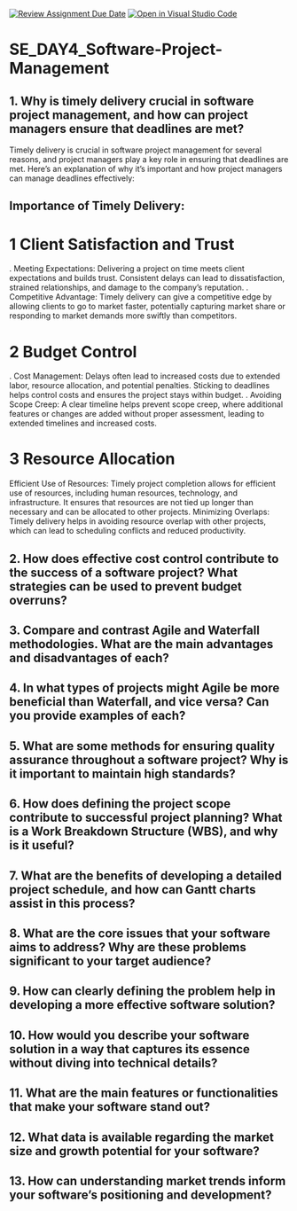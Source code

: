 [![Review Assignment Due Date](https://classroom.github.com/assets/deadline-readme-button-22041afd0340ce965d47ae6ef1cefeee28c7c493a6346c4f15d667ab976d596c.svg)](https://classroom.github.com/a/9pw6JKcu)
[![Open in Visual Studio Code](https://classroom.github.com/assets/open-in-vscode-2e0aaae1b6195c2367325f4f02e2d04e9abb55f0b24a779b69b11b9e10269abc.svg)](https://classroom.github.com/online_ide?assignment_repo_id=15651428&assignment_repo_type=AssignmentRepo)
# SE_DAY4_Software-Project-Management
## 1. Why is timely delivery crucial in software project management, and how can project managers ensure that deadlines are met?

Timely delivery is crucial in software project management for several reasons, and project managers play a key role in ensuring that deadlines are met. Here’s an explanation of why it’s important and how project managers can manage deadlines effectively:

## Importance of Timely Delivery:

#  1 Client Satisfaction and Trust
.  Meeting Expectations: Delivering a project on time meets client expectations and builds trust. Consistent delays can lead to dissatisfaction, strained relationships, and     damage to the company’s reputation.
.  Competitive Advantage: Timely delivery can give a competitive edge by allowing clients to go to market faster, potentially capturing market share or responding to market     demands more swiftly than competitors.

#  2  Budget Control
.  Cost Management: Delays often lead to increased costs due to extended labor, resource allocation, and potential penalties. Sticking to deadlines helps control costs and      ensures the project stays within budget.
.  Avoiding Scope Creep: A clear timeline helps prevent scope creep, where additional features or changes are added without proper assessment, leading to extended timelines     and increased costs.

#  3  Resource Allocation
Efficient Use of Resources: Timely project completion allows for efficient use of resources, including human resources, technology, and infrastructure. It ensures that resources are not tied up longer than necessary and can be allocated to other projects.
Minimizing Overlaps: Timely delivery helps in avoiding resource overlap with other projects, which can lead to scheduling conflicts and reduced productivity.




## 2. How does effective cost control contribute to the success of a software project? What strategies can be used to prevent budget overruns?
## 3. Compare and contrast Agile and Waterfall methodologies. What are the main advantages and disadvantages of each?
## 4. In what types of projects might Agile be more beneficial than Waterfall, and vice versa? Can you provide examples of each?
## 5. What are some methods for ensuring quality assurance throughout a software project? Why is it important to maintain high standards?
## 6. How does defining the project scope contribute to successful project planning? What is a Work Breakdown Structure (WBS), and why is it useful?
## 7. What are the benefits of developing a detailed project schedule, and how can Gantt charts assist in this process?
## 8. What are the core issues that your software aims to address? Why are these problems significant to your target audience?
## 9. How can clearly defining the problem help in developing a more effective software solution?
## 10. How would you describe your software solution in a way that captures its essence without diving into technical details?
## 11. What are the main features or functionalities that make your software stand out?
## 12. What data is available regarding the market size and growth potential for your software?
## 13. How can understanding market trends inform your software’s positioning and development?
